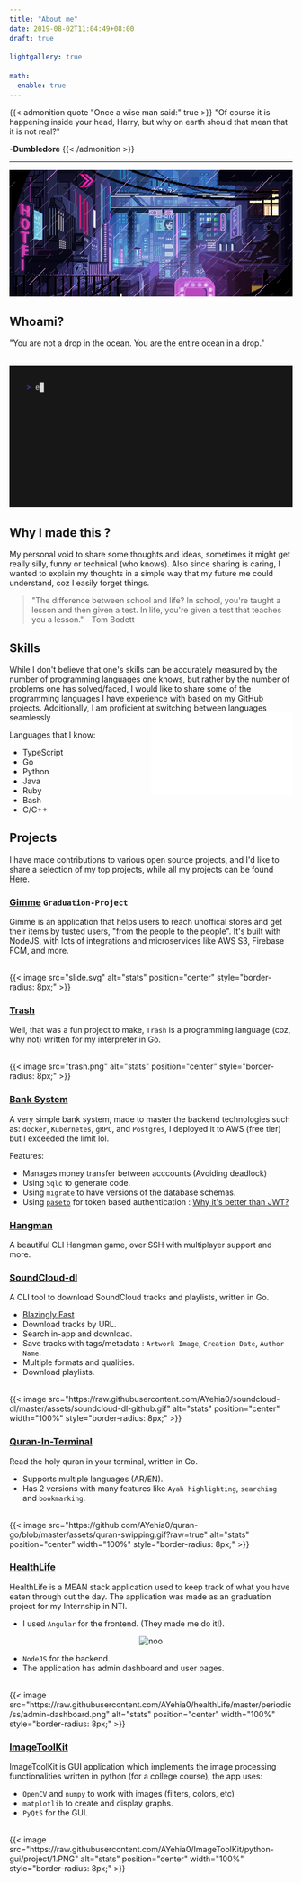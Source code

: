 ```yaml
---
title: "About me"
date: 2019-08-02T11:04:49+08:00
draft: true

lightgallery: true

math:
  enable: true
---
```


{{< admonition quote "Once a wise man said:" true >}}
"Of course it is happening inside your head, Harry, but why on earth should that mean that it is not real?" 

-**Dumbledore**
{{< /admonition >}}
___
<p align="center"> <img src="land.gif" alt="whoami" /> </p>

## Whoami?

"You are not a drop in the ocean. You are the entire ocean in a drop."
<br>
<br>
<p align="center"> <img src="whoami.gif" alt="whoami" /> </p>

## Why I made this ?
My personal void to share some thoughts and ideas, sometimes it might get really silly, funny or technical (who knows). Also since sharing is caring, I wanted to explain my thoughts in a simple way that my future me could understand, coz I easily forget things.

> "The difference between school and life? In school, you're taught a lesson and then given a test. In life, you're given a test that teaches you a lesson." - Tom Bodett

## Skills
While I don't believe that one's skills can be accurately measured by the number of programming languages one knows, but rather by the number of problems one has solved/faced, I would like to share some of the programming languages I have experience with based on my GitHub projects. Additionally, I am proficient at switching between languages seamlessly
<img src="https://raw.githubusercontent.com/AYehia0/AYehia0/master/generated/languages.svg" alt="whoami" width="50%" style="float: right;"/>

Languages that I know:
- TypeScript
- Go
- Python
- Java
- Ruby
- Bash
- C/C++ 

## Projects
I have made contributions to various open source projects, and I'd like to share a selection of my top projects, while all my projects can be found [Here](https://github.com/AYehia0?tab=repositories).

### [Gimme](https://github.com/AYehia0/Gimme) `Graduation-Project`
Gimme is an application that helps users to reach unoffical stores and get their items by tusted users, "from the people to the people".
It's built with NodeJS, with lots of integrations and microservices like AWS S3, Firebase FCM, and more.

<br>
{{< image src="slide.svg" alt="stats" position="center" style="border-radius: 8px;" >}}

### [Trash](https://github.com/AYehia0/Trash)
Well, that was a fun project to make, `Trash` is a programming language (coz, why not) written for my interpreter in Go.

<br>
{{< image src="trash.png" alt="stats" position="center" style="border-radius: 8px;" >}}

### [Bank System](https://github.com/AYehia0/bank)
A very simple bank system, made to master the backend technologies such as: `docker`, `Kubernetes`, `gRPC`, and `Postgres`, I deployed it to AWS (free tier) but I exceeded the limit lol.

Features:
- Manages money transfer between acccounts (Avoiding deadlock)
- Using `Sqlc` to generate code.
- Using `migrate` to have versions of the database schemas.
- Using [`paseto`](https://paseto.io/) for token based authentication : [Why it's better than JWT?](https://paragonie.com/blog/2017/03/jwt-json-web-tokens-is-bad-standard-that-everyone-should-avoid)

### [Hangman](https://github.com/AYehia0/hangman)
A beautiful CLI Hangman game, over SSH with multiplayer support and more.

### [SoundCloud-dl](https://github.com/AYehia0/soundcloud-dl)
A CLI tool to download SoundCloud tracks and playlists, written in Go. 

- [Blazingly Fast](https://youtu.be/Z0GX2mTUtfo)
- Download tracks by URL.
- Search in-app and download.
- Save tracks with tags/metadata : `Artwork Image`, `Creation Date`, `Author Name`.
- Multiple formats and qualities.
- Download playlists.

<br>
{{< image src="https://raw.githubusercontent.com/AYehia0/soundcloud-dl/master/assets/soundcloud-dl-github.gif" alt="stats" position="center" width="100%" style="border-radius: 8px;" >}}

### [Quran-In-Terminal](https://github.com/AYehia0/quran-go)
Read the holy quran in your terminal, written in Go.
- Supports multiple languages (AR/EN).
- Has 2 versions with many features like `Ayah highlighting`, `searching` and `bookmarking`.

<br>
{{< image src="https://github.com/AYehia0/quran-go/blob/master/assets/quran-swipping.gif?raw=true" alt="stats" position="center" width="100%" style="border-radius: 8px;" >}}

### [HealthLife](https://github.com/AYehia0/healthLife)
HealthLife is a MEAN stack application used to keep track of what you have eaten through out the day. The application was made as an graduation project for my Internship in NTI.


- I used `Angular` for the frontend. (They made me do it!).
<p align="center"> <img src="no.gif" alt="noo" width="40%"/> </p>

- `NodeJS` for the backend.
- The application has admin dashboard and user pages.

<br>
{{< image src="https://raw.githubusercontent.com/AYehia0/healthLife/master/periodic/ss/admin-dashboard.png" alt="stats" position="center" width="100%" style="border-radius: 8px;" >}}

### [ImageToolKit](https://github.com/AYehia0/ImageToolKit)
ImageToolKit is GUI application which implements the image processing functionalities written in python (for a college course), the app uses: 
- `OpenCV` and `numpy` to work with images (filters, colors, etc)
- `matplotlib` to create and display graphs.
- `PyQt5` for the GUI.

<br>
{{< image src="https://raw.githubusercontent.com/AYehia0/ImageToolKit/python-gui/project/1.PNG" alt="stats" position="center" width="100%" style="border-radius: 8px;" >}}
